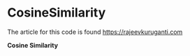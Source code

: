 # CosineSimilarity

The article for this code is found https://rajeevkuruganti.com

**Cosine Similarity**
